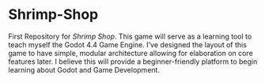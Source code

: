 # Shrimp-Shop
First Repository for _Shrimp Shop_.
This game will serve as a learning tool to teach myself the Godot 4.4 Game Engine. I've designed the layout of this game to have simple, modular architecture allowing for elaboration on core features later. I believe this will provide a beginner-friendly platform to begin learning about Godot and Game Development.
